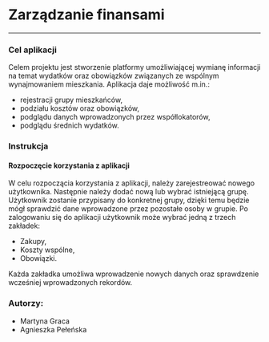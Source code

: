 # Zarządzanie finansami 
---

### Cel aplikacji 

Celem projektu jest stworzenie platformy umożliwiającej wymianę informacji na temat wydatków oraz obowiązków związanych ze wspólnym wynajmowaniem mieszkania. Aplikacja daje możliwość m.in.:

* rejestracji grupy mieszkańców,
* podziału kosztów oraz obowiązków,
* podglądu danych wprowadzonych przez współlokatorów,
* podglądu średnich wydatków.

### Instrukcja 

#### Rozpoczęcie korzystania z aplikacji 

W celu rozpoczącia korzystania z aplikacji, należy zarejestreować nowego użytkownika. Następnie należy dodać nową lub wybrać istniejącą grupę. Użytkownik zostanie przypisany do konkretnej grupy, dzięki temu będzie mógł sprawdzić dane wprowadzone przez pozostałe osoby w grupie. Po zalogowaniu się do aplikacji użytkownik może wybrać jedną z trzech zakładek: 

* Zakupy, 
* Koszty wspólne, 
* Obowiązki. 

Każda zakładka umożliwa wprowadzenie nowych danych oraz sprawdzenie wcześniej wprowadzonych rekordów. 

### Autorzy: 

* Martyna Graca
* Agnieszka Pełeńska 
